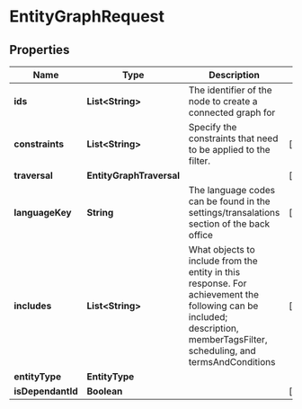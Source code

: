 

# EntityGraphRequest



## Properties

| Name | Type | Description | Notes |
|------------ | ------------- | ------------- | -------------|
|**ids** | **List&lt;String&gt;** | The identifier of the node to create a connected graph for |  |
|**constraints** | **List&lt;String&gt;** | Specify the constraints that need to be applied to the filter. |  [optional] |
|**traversal** | **EntityGraphTraversal** |  |  [optional] |
|**languageKey** | **String** | The language codes can be found in the settings/transalations section of the back office |  [optional] |
|**includes** | **List&lt;String&gt;** | What objects to include from the entity in this response. For achievement the following can be included; description, memberTagsFilter, scheduling, and termsAndConditions |  [optional] |
|**entityType** | **EntityType** |  |  |
|**isDependantId** | **Boolean** |  |  [optional] |



